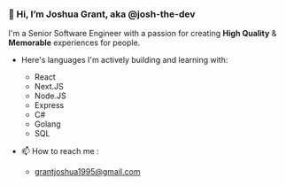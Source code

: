 ### 👋 Hi, I’m Joshua Grant, aka @josh-the-dev

I'm a Senior Software Engineer with a passion for creating **High Quality** & **Memorable** experiences for people.

- Here's languages I'm actively building and learning with:
    - React
    - Next.JS
    - Node.JS
    - Express
    - C#
    - Golang
    - SQL
  
- 📫 How to reach me : 
  - grantjoshua1995@gmail.com

<!---
josh-the-dev/josh-the-dev is a ✨ special ✨ repository because its `README.md` (this file) appears on your GitHub profile.
You can click the Preview link to take a look at your changes.
--->
